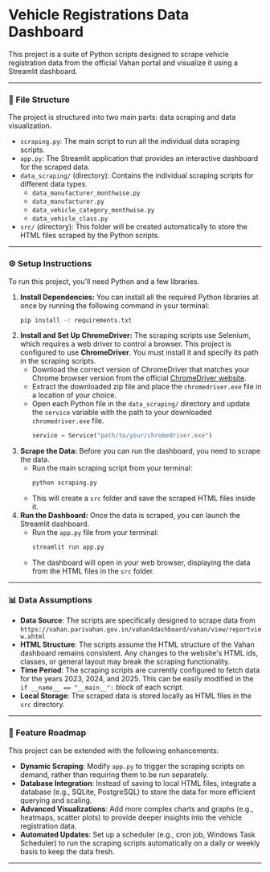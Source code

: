# Vehicle Registrations Data Dashboard

This project is a suite of Python scripts designed to scrape vehicle registration data from the official Vahan portal and visualize it using a Streamlit dashboard.

---

### 📂 File Structure

The project is structured into two main parts: data scraping and data visualization.

- `scraping.py`: The main script to run all the individual data scraping scripts.
- `app.py`: The Streamlit application that provides an interactive dashboard for the scraped data.
- `data_scraping/` (directory): Contains the individual scraping scripts for different data types.
  - `data_manufacturer_monthwise.py`
  - `data_manufacturer.py`
  - `data_vehicle_category_monthwise.py`
  - `data_vehicle_class.py`
- `src/` (directory): This folder will be created automatically to store the HTML files scraped by the Python scripts.

---

### ⚙️ Setup Instructions

To run this project, you'll need Python and a few libraries.

1.  **Install Dependencies:**
    You can install all the required Python libraries at once by running the following command in your terminal:
    ```sh
    pip install -r requirements.txt
    ```
2.  **Install and Set Up ChromeDriver:**
    The scraping scripts use Selenium, which requires a web driver to control a browser. This project is configured to use **ChromeDriver**. You must install it and specify its path in the scraping scripts.
    - Download the correct version of ChromeDriver that matches your Chrome browser version from the official [ChromeDriver website](https://chromedriver.chromium.org/).
    - Extract the downloaded zip file and place the `chromedriver.exe` file in a location of your choice.
    - Open each Python file in the `data_scraping/` directory and update the `service` variable with the path to your downloaded `chromedriver.exe` file.
      ```python
      service = Service("path/to/your/chromedriver.exe")
      ```
3.  **Scrape the Data:**
    Before you can run the dashboard, you need to scrape the data.
    - Run the main scraping script from your terminal:
        ```sh
        python scraping.py
        ```
    - This will create a `src` folder and save the scraped HTML files inside it.
4.  **Run the Dashboard:**
    Once the data is scraped, you can launch the Streamlit dashboard.
    - Run the `app.py` file from your terminal:
        ```sh
        streamlit run app.py
        ```
    - The dashboard will open in your web browser, displaying the data from the HTML files in the `src` folder.

---

### 📊 Data Assumptions

- **Data Source**: The scripts are specifically designed to scrape data from `https://vahan.parivahan.gov.in/vahan4dashboard/vahan/view/reportview.xhtml`
- **HTML Structure**: The scripts assume the HTML structure of the Vahan dashboard remains consistent. Any changes to the website's HTML ids, classes, or general layout may break the scraping functionality.
- **Time Period**: The scraping scripts are currently configured to fetch data for the years 2023, 2024, and 2025. This can be easily modified in the `if __name__ == "__main__":` block of each script.
- **Local Storage**: The scraped data is stored locally as HTML files in the `src` directory.

---

### 🚀 Feature Roadmap

This project can be extended with the following enhancements:

- **Dynamic Scraping**: Modify `app.py` to trigger the scraping scripts on demand, rather than requiring them to be run separately.
- **Database Integration**: Instead of saving to local HTML files, integrate a database (e.g., SQLite, PostgreSQL) to store the data for more efficient querying and scaling.
- **Advanced Visualizations**: Add more complex charts and graphs (e.g., heatmaps, scatter plots) to provide deeper insights into the vehicle registration data.
- **Automated Updates**: Set up a scheduler (e.g., cron job, Windows Task Scheduler) to run the scraping scripts automatically on a daily or weekly basis to keep the data fresh.

---

